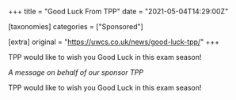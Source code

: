 +++
title = "Good Luck From TPP"
date = "2021-05-04T14:29:00Z"

[taxonomies]
categories = ["Sponsored"]

[extra]
original = "https://uwcs.co.uk/news/good-luck-tpp/"
+++

<p>TPP would like to wish you Good Luck in this exam season!</p>

<!-- more -->

*A message on behalf of our sponsor TPP*

TPP would like to wish you Good Luck in this exam season\!

